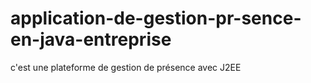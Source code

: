 # application-de-gestion-pr-sence-en-java-entreprise
c'est une plateforme de gestion de présence avec J2EE 

